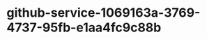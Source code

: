github-service-1069163a-3769-4737-95fb-e1aa4fc9c88b
===================================================
